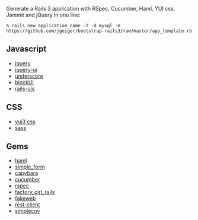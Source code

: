 Generate a Rails 3 application with RSpec, Cucumber, Haml, YUI css, Jammit and jQuery in one line:

    % rails new application_name -T -d mysql -m https://github.com/jgeiger/bootstrap-rails3/raw/master/app_template.rb

Javascript
----------

* [jquery](http://jquery.com/)
* [jquery-ui](http://jqueryui.com/)
* [underscore](http://documentcloud.github.com/underscore/)
* [blockUI](http://jquery.malsup.com/block/)
* [rails-ujs](http://github.com/rails/jquery-ujs)

CSS
---
* [yui3 css](http://developer.yahoo.com/yui/3/)
* [sass](http://sass-lang.com/)

Gems
----

* [haml](http://haml-lang.com/)
* [simple_form](http://github.com/plataformatec/simple_form)
* [capybara](http://github.com/jnicklas/capybara)
* [cucumber](http://cukes.info/)
* [rspec](http://rspec.info/)
* [factory_girl_rails](http://github.com/thoughtbot/factory_girl_rails)
* [fakeweb](http://github.com/chrisk/fakeweb)
* [rest-client](http://github.com/archiloque/rest-client)
* [simplecov](http://github.com/colszowka/simplecov)

